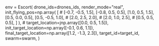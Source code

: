 env = Escort(
            drone_ids=drones_ids,
            render_mode="real",
            init_flying_pos=np.array(
                [
                    # [-0.7, -0.5, 1.5],
                    [-0.8, 0.5, 0.5],
                    [1.0, 0.5, 1.5],
                    [0.5, 0.0, 0.5],
                    [0.5, -0.5, 1.0],
                    # [2.0, 2.5, 2.0],
                    # [2.0, 1.0, 2.5],
                    # [0.5, 0.5, 0.5],
                ]
            ),
            # target_location=jnp.array([0.0, 0.5, 1.5]),
            init_target_location=np.array([-0.1, 0.6, 1.1]),
            final_target_location=np.array([1.2, -1.3, 2.3]),
            target_id=target_id,
            swarm=swarm,
        )